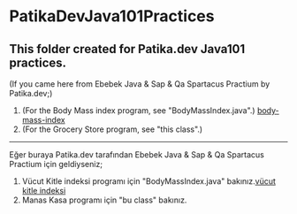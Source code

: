 # PatikaDevJava101Practices
This folder created for Patika.dev Java101 practices.
---
(If you came here from Ebebek Java & Sap & Qa Spartacus Practium by Patika.dev;)
  1. (For the Body Mass index program, see "BodyMassIndex.java".) [body-mass-index](https://github.com/simsirugurhan/PatikaDevJava101Practices/blob/main/BodyMassIndex.java)
  2. (For the Grocery Store program, see "this class".)
---
Eğer buraya Patika.dev tarafından Ebebek Java & Sap & Qa Spartacus Practium için geldiyseniz;
  1. Vücut Kitle indeksi programı için "BodyMassIndex.java" bakınız.[vücut kitle indeksi](https://github.com/simsirugurhan/PatikaDevJava101Practices/blob/main/BodyMassIndex.java)
  2. Manas Kasa programı için "bu class" bakınız.

